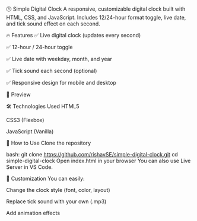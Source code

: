 🕒 Simple Digital Clock A responsive, customizable digital clock built with HTML, CSS, and JavaScript. Includes 12/24-hour format toggle, live date, and tick sound effect on each second.

🔥 Features ✅ Live digital clock (updates every second)

✅ 12-hour / 24-hour toggle

✅ Live date with weekday, month, and year

✅ Tick sound each second (optional)

✅ Responsive design for mobile and desktop

📸 Preview

🛠️ Technologies Used HTML5

CSS3 (Flexbox)

JavaScript (Vanilla)

🚀 How to Use Clone the repository

bash: git clone https://github.com/rishavSE/simple-digital-clock.git cd simple-digital-clock Open index.html in your browser You can also use Live Server in VS Code.

🎨 Customization You can easily:

Change the clock style (font, color, layout)

Replace tick sound with your own (.mp3)

Add animation effects
